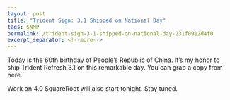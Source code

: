 ```yaml
---
layout: post
title: "Trident Sign: 3.1 Shipped on National Day"
tags: SNMP
permalink: /trident-sign-3-1-shipped-on-national-day-231f0912d4f0
excerpt_separator: <!--more-->
---
```

Today is the 60th birthday of People’s Republic of China. It’s my honor to ship Trident Refresh 3.1 on this remarkable day. You can grab a copy from here.

Work on 4.0 SquareRoot will also start tonight. Stay tuned.
<!--more-->